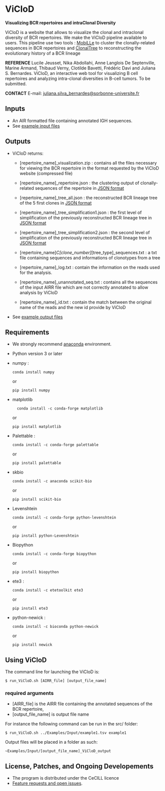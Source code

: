 # ViCloD

**Visualizing BCR repertoires and intraClonal Diversity**

ViCloD is a website that allows to visualize the clonal and intraclonal diversity of BCR repertoires. We make the ViCloD pipeline available to users. This pipeline use two tools : [MobiLLe](https://github.com/julibinho/MobiLLe) to cluster the clonally-related sequences in BCR repertoires and [ClonalTree](https://github.com/julibinho/ClonalTree) to reconstructing the evolutionary history of a BCR lineage

**REFERENCE**
Lucile Jeusset, Nika Abdollahi, Anne Langlois De Septenville, Marine Armand, Thibaud Verny, Clotilde Bavetti, Frédéric Davi and Juliana S. Bernardes. ViCloD, an interactive web tool for visualizing B cell repertoires and analyzing intra-clonal diversities in B-cell tumors. To be submitted.

**CONTACT**
  E-mail: 
  juliana.silva_bernardes@sorbonne-universite.fr 
  
## Inputs

  * An AIR formatted file containing annotated IGH sequences.
  * See [example input files](https://github.com/julibinho/ViCLoD/Examples/Input)

## Outputs

  * ViCloD returns:
  
    - [repertoire_name]_visualization.zip : contains all the files necessary for viewing the BCR repertoire in the format requested by the ViCloD website (compressed file)

    - [repertoire_name]_repertoire.json : the clustering output of clonally-related sequences of the repertoire in [JSON format](https://fr.wikipedia.org/wiki/JavaScript_Object_Notation)
    
    - [repertoire_name]_tree_all.json : the reconstructed BCR lineage tree of the 5 first clones in [JSON format](https://fr.wikipedia.org/wiki/JavaScript_Object_Notation) 
    
    - [repertoire_name]_tree_simplification1.json : the first level of simplification of the previously reconstructed BCR lineage tree in [JSON format](https://fr.wikipedia.org/wiki/JavaScript_Object_Notation)
    
    - [repertoire_name]_tree_simplification2.json : the second level of simplification of the previously reconstructed BCR lineage tree in [JSON format](https://fr.wikipedia.org/wiki/JavaScript_Object_Notation)

    - [repertoire_name]_C[clone_number]_[tree_type]_sequences.txt : a txt file containing sequences and informations of clonotypes from a tree
    
    - [repertoire_name]_log.txt : contain the information on the reads used for the analysis.
    
    - [repertoire_name]_unannotated_seq.txt : contains all the sequences of the input AIRR file which are not correctly annotated to allow analysis by ViCloD
    
    - [repertoire_name]_id.txt : contain the match between the original name of the reads and the new id provide by ViCloD
  * See [example output files](https://github.com/julibinho/ViCLoD/Examples/Output)
     
      
## Requirements 

  * We strongly recommend [anaconda](https://docs.anaconda.com/anaconda/install/) environment. 
  
  * Python version 3 or later

  * numpy :
      ```
      conda install numpy
      ```
      or 
      ```
      pip install numpy
      ```

  * matplotlib
    ```
      conda install -c conda-forge matplotlib
     ```
     or
  
      ```
      pip install matplotlib
      ```
      
  * Palettable :
      ```
      conda install -c conda-forge palettable
      ```
      or
      ```
      pip install palettable
      ```

  * skbio
      ```
      conda install -c anaconda scikit-bio
      ```
      or 
      ```
      pip install scikit-bio
      ```
  * Levenshtein
      ```
      conda install -c conda-forge python-levenshtein 
      ```
      or
      ```
      pip install python-Levenshtein
      ```

  * Biopython
      ```
      conda install -c conda-forge biopython
      ```
      or
      ```
      pip install biopython
      ```

  * ete3 :
      ```
      conda install -c etetoolkit ete3
      ```
      or
      ```
      pip install ete3
      ```
  
  * python-newick :
      ```
      conda install -c bioconda python-newick
      ```
      or
      ```
      pip install newick
      ```
  

## Using ViCloD 
   The command line for launching the ViCloD is:

  ```
  $ run_ViCloD.sh [AIRR_file] [output_file_name] 

  ```
### required arguments 
  * [AIRR_file] is the AIRR file containing the annotated sequences of the BCR repertoire,
  * [output_file_name] is output file name


  For instance the following command can be run in the src/ folder:
  ```
  $ run_ViCloD.sh ../Examples/Input/example1.tsv example1
  ```
                      
  Output files will be placed in a folder as such:
  ```
  ~Examples/Input/[output_file_name]_ViCloD_output
  ```

## License, Patches, and Ongoing Developements

  * The program is distributed under the CeCILL licence 
  * [Feature requests and open issues](https://github.com/julibinho/ClonalTree/issues).
 
 


